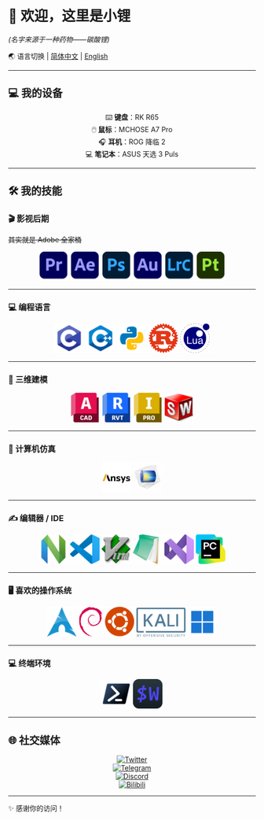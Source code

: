 # 👋 欢迎，这里是小锂
*(名字来源于一种药物——碳酸锂)*  

🌏 语言切换 | [简体中文](#-欢迎这里是小锂) | [English](#-welcome-im-xiao-li)  

---

## 💻 我的设备
<div align="center">

⌨️ **键盘**：RK R65  
🖱️ **鼠标**：MCHOSE A7 Pro  
🎧 **耳机**：ROG 降临 2  
💻 **笔记本**：ASUS 天选 3 Puls  

</div>

---

## 🛠️ 我的技能

### 🎬 影视后期  
~~其实就是 Adobe 全家桶~~  
<div align="center">
  <img src="./Skill_Icons/pr.png" width="60"/>
  <img src="./Skill_Icons/ae.png" width="60"/>
  <img src="./Skill_Icons/ps.png" width="60"/>
  <img src="./Skill_Icons/au.png" width="60"/>
  <img src="./Skill_Icons/LrC.png" width="60"/>
  <img src="./Skill_Icons/pt.png" width="60"/>
</div>

---

### 💻 编程语言
<div align="center">
  <img src="./Skill_Icons/c.png" width="60"/>
  <img src="./Skill_Icons/c++.png" width="60"/>
  <img src="./Skill_Icons/py.png" width="60"/>
  <img src="./Skill_Icons/rust.png" width="60"/>
  <img src="./Skill_Icons/lua.png" width="60"/>
</div>

---

### 🎨 三维建模
<div align="center">
  <img src="./Skill_Icons/acad.png" width="60"/>
  <img src="./Skill_Icons/Revit.png" width="60"/>
  <img src="./Skill_Icons/Inventor.png" width="60"/>
  <img src="./Skill_Icons/swShellFileLauncher.png" width="60"/>
</div>

---

### 🧪 计算机仿真
<div align="center">
  <img src="./Skill_Icons/ANSYS.png" width="60"/>
  <img src="./Skill_Icons/comsol.png" width="60"/>
</div>

---

### ✍️ 编辑器 / IDE
<div align="center">
  <img src="./Skill_Icons/nvim.png" width="60"/>
  <img src="./Skill_Icons/code.png" width="60"/>
  <img src="./Skill_Icons/vim.png" width="60"/>
  <img src="./Skill_Icons/notepad3.png" width="60"/>
  <img src="./Skill_Icons/vs.png" width="60"/>
  <img src="./Skill_Icons/pc.png" width="60"/>
</div>

---

### 🖥️ 喜欢的操作系统
<div align="center">
  <img src="./Skill_Icons/arch.png" width="60"/>
  <img src="./Skill_Icons/debian.png" width="50"/>
  <img src="./Skill_Icons/ubuntu.png" width="60"/>
  <img src="./Skill_Icons/kali.png" width="100"/>
  <img src="./Skill_Icons/w11.png" width="60"/>
</div>

---

### 💻 终端环境
<div align="center">
  <img src="./Skill_Icons/pwsh7.png" width="60"/>
  <img src="./Skill_Icons/wezt.png" width="60"/>
</div>

---

## 🌐 社交媒体
<div align="center">

[![Twitter](https://img.shields.io/badge/Twitter-1DA1F2?logo=twitter&logoColor=white)](https://twitter.com/Li2CO3ICU)  
[![Telegram](https://img.shields.io/badge/Telegram-26A5E4?logo=telegram&logoColor=white)](https://t.me/Li_CO3)  
[![Discord](https://img.shields.io/badge/Discord-5865F2?logo=discord&logoColor=white)](https://discord.com/users/_li2co3)  
[![Bilibili](https://img.shields.io/badge/Bilibili-00A1D6?logo=bilibili&logoColor=white)](https://space.bilibili.com/283731905)  

</div>

---

✨ 感谢你的访问！  
